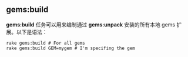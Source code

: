 ## gems:build

**gems:build** 任务可以用来编制通过 **gems:unpack** 安装的所有本地 gems 扩展。以下是语法：

	rake gems:build # For all gems
	rake gems:build GEM=mygem # I'm specifing the gem
